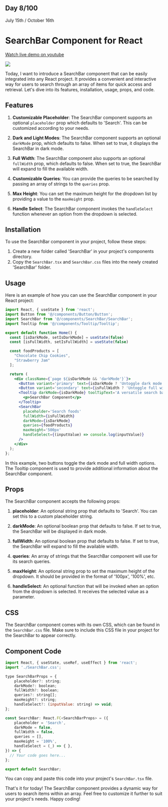 ## Day 8/100

July 15th / October 16th

#  SearchBar Component for React 
<a href="https://www.youtube.com/watch?v=eiwNHE6AiKk">Watch live demo on youtube</a>

<a href="https://www.youtube.com/watch?v=eiwNHE6AiKk"><img src="https://cdn.discordapp.com/attachments/715319623637270638/1130155494800101476/image.png"/></a> 


Today, I want to introduce a SearchBar component that can be easily integrated into any React project. It provides a convenient and interactive way for users to search through an array of items for quick access and retrieval. Let's dive into its features, installation, usage, props, and code.

## Features

1. **Customizable Placeholder**: The SearchBar component supports an optional `placeholder` prop which defaults to 'Search'. This can be customized according to your needs.

2. **Dark and Light Modes**: The SearchBar component supports an optional `darkMode` prop, which defaults to false. When set to true, it displays the SearchBar in dark mode.

3. **Full Width**: The SearchBar component also supports an optional `fullWidth` prop, which defaults to false. When set to true, the SearchBar will expand to fill the available width.

4. **Customizable Queries**: You can provide the queries to be searched by passing an array of strings to the `queries` prop.

5. **Max Height**:  You can set the maximum height for the dropdown list by providing a value to the `maxHeight` prop.

6. **Handle Select**:  The SearchBar component invokes the `handleSelect` function whenever an option from the dropdown is selected.

## Installation 

To use the SearchBar component in your project, follow these steps:

1. Create a new folder called 'SearchBar' in your project's components directory.
2. Copy the `SearchBar.tsx` and `SearchBar.css` files into the newly created 'SearchBar' folder.

## Usage 

Here is an example of how you can use the SearchBar component in your React project:

```jsx 
import React, { useState } from 'react';
import Button from '@/components/Button/Button';
import SearchBar from '@/components/SearchBar/SearchBar';
import Tooltip from '@/components/Tooltip/Tooltip';

export default function Home() {
  const [isDarkMode, setIsDarkMode] = useState(false)
  const [isFullWidth, setIsFullWidth] = useState(false)

  const foodProducts = [
    "Chocolate Chip Cookies",
    "Strawberry Jam"
  ];

  return (
    <div className={`page ${isDarkMode && 'darkMode'}`}>
      <Button variant='primary' text={isDarkMode ? 'Untoggle dark mode' : 'Toggle dark mode'} handleClick={async () => setIsDarkMode(!isDarkMode)} />
      <Button variant='secondary' text={isFullWidth ? 'Untoggle full width' : 'Toggle full width'} handleClick={async () => setIsFullWidth(!isFullWidth)} />
      <Tooltip darkMode={isDarkMode} toolTipText='A versatile search bar allowing users to efficiently search through an array of items for quick access and retrieval.'>
        <p>SearchBar Component</p>
      </Tooltip>
      <SearchBar
        placeholder='Search foods'
        fullWidth={isFullWidth}
        darkMode={isDarkMode}
        queries={foodProducts}
        maxHeight='500px'
        handleSelect={(inputValue) => console.log(inputValue)}
      />
    </div>
  );
};

```
In this example, two buttons toggle the dark mode and full width options. The Tooltip component is used to provide additional information about the SearchBar component.

## Props

The  SearchBar component accepts the following props:

1. **placeholder**: An optional string prop that defaults to 'Search'. You can set this to a custom placeholder string.

2. **darkMode**: An optional boolean prop that defaults to false. If set to true, the SearchBar will be displayed in dark mode.

3. **fullWidth**: An optional boolean prop that defaults to false. If set to true, the SearchBar will expand to fill the available width.
4. **queries**: An array of strings that the SearchBar component will use for its search queries.
5. **maxHeight**: An optional string prop to set the maximum height of the dropdown. It should be provided in the format of '100px', '100%', etc.
6. **handleSelect**: An optional function that will be invoked when an option from the dropdown is selected. It receives the selected value as a parameter.

## CSS 

The SearchBar component comes with its own CSS, which can be found in the `SearchBar.css` file. Make sure to include this CSS file in your project for the SearchBar to appear correctly.

## Component Code 

```jsx
import React, { useState, useRef, useEffect } from 'react';
import './SearchBar.css';

type SearchBarProps = {
    placeholder?: string;
    darkMode?: boolean;
    fullWidth?: boolean;
    queries?: string[];
    maxHeight?: string;
    handleSelect?: (inputValue: string) => void;
};

const SearchBar: React.FC<SearchBarProps> = ({
    placeholder = 'Search',
    darkMode = false,
    fullWidth = false,
    queries = [],
    maxHeight = '100%',
    handleSelect = (_) => { },
}) => {
  // Your code goes here...
};

export default SearchBar;

```

You can copy and paste this code into your project's `SearchBar.tsx` file.

That's it for today! The SearchBar component provides a dynamic way for users to search items within an array. Feel free to customize it further to suit your project's needs. Happy coding!